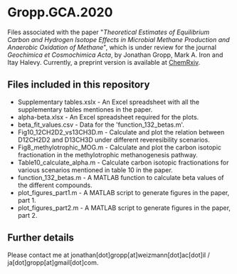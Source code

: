 # Gropp.GCA.2020
Files associated with the paper "*Theoretical Estimates of Equilibrium Carbon and Hydrogen Isotope Effects in Microbial Methane Production and Anaerobic Oxidation of Methane*", which is under review for the journal *Geochimica et Cosmochimica Acta*, by Jonathan Gropp, Mark A. Iron and Itay Halevy. Currently, a preprint version is available at [ChemRxiv](https://chemrxiv.org/articles/preprint/Theoretical_Estimates_of_Equilibrium_Carbon_and_Hydrogen_Isotope_Effects_in_Microbial_Methane_Production_and_Anaerobic_Oxidation_of_Methane/12906035).

## Files included in this repository
- Supplementary tables.xslx - An Excel spreadsheet with all the supplementary tables mentiones in the paper.
- alpha-beta.xlsx - An Excel spreadsheet required for the plots.
- beta_fit_values.csv - Data for the 'function_132_betas.m'.
- Fig10_12CH2D2_vs13CH3D.m - Calculate and plot the relation between D12CH2D2 and D13CH3D under different reveresibility scenarios.
- Fig8_methylotrophic_MOG.m - Calculate and plot the carbon isotopic fractionation in the methylotrophic methanogenesis pathway.
- Table10_calculate_alpha.m - Calculate carbon isotopic fractionations for various scenarios mentioned in table 10 in the paper.
- function_132_betas.m - A MATLAB function to calculate beta values of the different compounds.
- plot_figures_part1.m - A MATLAB script to generate figures in the paper, part 1.
- plot_figures_part2.m - A MATLAB script to generate figures in the paper, part 2.

## Further details
Please contact me at jonathan[dot]gropp[at]weizmann[dot]ac[dot]il / ja[dot]gropp[at]gmail[dot]com.  
